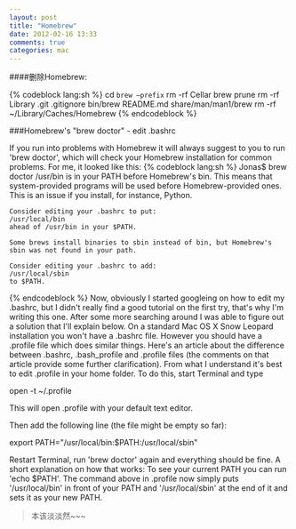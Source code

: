 ```yaml
---
layout: post
title: "Homebrew"
date: 2012-02-16 13:33
comments: true
categories: mac
---
```

 

####删除Homebrew:

{% codeblock lang:sh %}
cd `brew –prefix`
rm -rf Cellar
brew prune
rm -rf Library .git .gitignore bin/brew README.md share/man/man1/brew
rm -rf ~/Library/Caches/Homebrew
{% endcodeblock %}

###Homebrew's "brew doctor" - edit .bashrc

If you run into problems with Homebrew it will always suggest to you to run 'brew doctor', which will check your Homebrew installation for common problems. For me, it looked like this:
{% codeblock lang:sh %}
     Jonas$ brew doctor
     /usr/bin is in your PATH before Homebrew's bin. This means that system-provided programs will be used before Homebrew-provided ones. This is an issue if you install, for instance, Python.

    Consider editing your .bashrc to put:
    /usr/local/bin
    ahead of /usr/bin in your $PATH.

    Some brews install binaries to sbin instead of bin, but Homebrew's sbin was not found in your path.

    Consider editing your .bashrc to add:
    /usr/local/sbin
    to $PATH.
{% endcodeblock %}
Now, obviously I started googleing on how to edit my .bashrc, but I didn't really find a good tutorial on the first try, that's why I'm writing this one. After some more searching around I was able to figure out a solution that I'll explain below.
On a standard Mac OS X Snow Leopard installation you won't have a .bashrc file. However you should have a .profile file which does similar things. Here's an article about the difference between .bashrc, .bash_profile and .profile files (the comments on that article provide some further clarification).
From what I understand it's best to edit .profile in your home folder. To do this, start Terminal and type

open -t ~/.profile

This will open .profile with your default text editor.

Then add the following line (the file might be empty so far):

  export PATH="/usr/local/bin:$PATH:/usr/local/sbin"

Restart Terminal, run 'brew doctor' again and everything should be fine.
A short explanation on how that works: To see your current PATH you can run 'echo $PATH'. The command above in .profile now simply puts '/usr/local/bin' in front of your PATH and '/usr/local/sbin' at the end of it and sets it as your new PATH.

> 本该淡淡然~~~